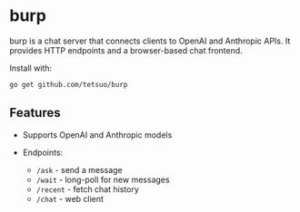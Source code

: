 # burp

burp is a chat server that connects clients to OpenAI and Anthropic APIs. It provides HTTP endpoints and a browser-based chat frontend.

Install with:

```bash
go get github.com/tetsuo/burp
```

## Features

- Supports OpenAI and Anthropic models
- Endpoints:

  - `/ask` - send a message
  - `/wait` - long-poll for new messages
  - `/recent` - fetch chat history
  - `/chat` - web client

